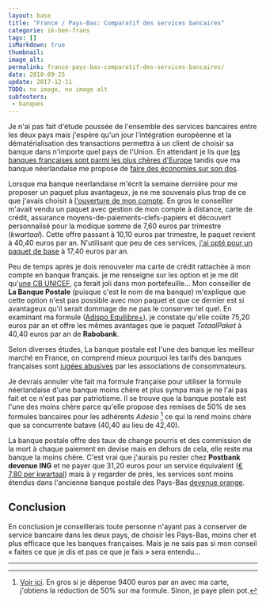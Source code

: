 ```yaml
---
layout: base
title: "France / Pays-Bas: Comparatif des services bancaires"
categorie: ik-ben-frans
tags: []
isMarkdown: true
thumbnail: 
image_alt: 
permalink: france-pays-bas-comparatif-des-services-bancaires/
date: 2010-09-25
update: 2017-12-11
TODO: no image, no image alt
subfooters:
 - banques
---
```


Je n'ai pas fait d'étude poussée de l'ensemble des services bancaires entre les deux pays mais j'espère qu'un jour l'intégration européenne et la dématérialisation des transactions permettra à un client de choisir sa banque dans n'importe quel pays de l'Union. En attendant je lis que [les banques françaises sont parmi les plus chères d'Europe](http://www.quechoisir.org/communiques/Les-banques-seront-elles-enfin-soumises-au-droit/1AEC5FD20E8D16C7C12577A4004D3970.htm) tandis que ma banque néerlandaise me propose de [faire des économies sur son dos](/une-banque-qui-demande-moins-de-sous).

<!--excerpt-->

Lorsque ma banque néerlandaise m'écrit la semaine dernière pour me proposer un paquet plus avantageux, je ne me souvenais plus trop de ce que j'avais choisit à [l'ouverture de mon compte](/changement-de-banque-rabobank). En gros le conseiller m'avait vendu un paquet avec gestion de mon compte à distance, carte de crédit, assurance moyens-de-paiements-clefs-papiers et découvert personnalisé pour la modique somme de 7,60 euros par trimestre (*kwartaal*). Cette offre passant à 10,10 euros par trimestre, le paquet revient à 40,40 euros par an. N'utilisant que peu de ces services, [j'ai opté pour un paquet de base](/une-banque-qui-demande-moins-de-sous) à 17,40 euros par an.

Peu de temps après je dois renouveler ma carte de crédit rattachée à mon compte en banque français. je me renseigne sur les option et je me dit qu'[une CB UNICEF](https://www.labanquepostale.fr/index/particuliers/au_quotidien/moyens_de_paiements/programme_cartes_caritatives.bref.html), ça ferait joli dans mon portefeuille... Mon conseiller de **La Banque Postale** (puisque c'est le nom de ma banque) m'explique que cette option n'est pas possible avec mon paquet et que ce dernier est si avantageux qu'il serait dommage de ne pas le conserver tel quel. En examinant ma formule ([Adispo Equilibre+](https://www.adesio.labanquepostale.fr/index/avantages/financier/Adispo_equilibre.html)), je constate qu'elle coûte 75,20 euros par an et offre les mêmes avantages que le paquet *TotaalPaket* à 40,40 euros par an de **Rabobank**.

Selon diverses études, La banque postale est l'une des banque les meilleur marché en France, on comprend mieux pourquoi les tarifs des banques françaises sont [jugées abusives](http://www.acabe.fr/comparatif-frais-banques.htm) par les associations de consommateurs.

Je devrais annuler vite fait ma formule française pour utiliser la formule néerlandaise d'une banque moins chère et plus sympa mais je ne l'ai pas fait et ce n'est pas par patriotisme. Il se trouve que la banque postale est l'une des moins chère parce qu'elle propose des remises de 50% de ses formules bancaires pour les adhérents *Adesio* [^1] ce qui la rend moins chère que sa concurrente batave (40,40 au lieu de 42,40). 

La banque postale offre des taux de change pourris et des commission de la mort à chaque paiement en devise mais en dehors de cela, elle reste ma banque la moins chère. C'est vrai que j'aurais pu rester chez **Postbank devenue ING** et ne payer que 31,20 euros pour un service équivalent ([€ 7,80 per kwartaal](http://www.ing.nl/particulier/betalen/betaalpakketten/betaalpakket/index.aspx)) mais à y regarder de près, les services sont moins étendus dans l'ancienne banque postale des Pays-Bas [devenue orange](/postbank-devient-ing-officielement).

## Conclusion

En conclusion je conseillerais toute personne n'ayant pas à conserver de service bancaire dans les deux pays, de choisir les Pays-Bas, moins cher et plus efficace que les banques françaises. Mais je ne sais pas si mon conseil « faites ce que je dis et pas ce que je fais » sera entendu...

---
[^1]: [Voir ici](https://www.labanquepostale.fr/index/particuliers/au_quotidien/programme_de_fidelite.html). En gros si je dépense 9400 euros par an avec ma carte, j'obtiens la réduction de 50% sur ma formule. Sinon, je paye plein pot.

<!-- post notes:
Rabobank    banquepostale
(1)             17,40          40,40
(2)             42,40          24,50
                 --------        --------
TOTAL        59,80          64,90          par an
--->
